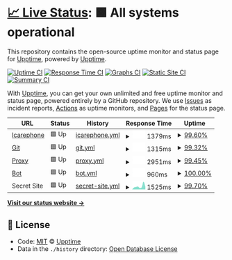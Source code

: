 # [📈 Live Status](https://status.icarephone.com): <!--live status--> **🟩 All systems operational**

This repository contains the open-source uptime monitor and status page for [Upptime](https://upptime.js.org), powered by [Upptime](https://github.com/upptime/upptime).

[![Uptime CI](https://github.com/koj-co/upptime/workflows/Uptime%20CI/badge.svg)](https://github.com/koj-co/upptime/actions?query=workflow%3A%22Uptime+CI%22)
[![Response Time CI](https://github.com/koj-co/upptime/workflows/Response%20Time%20CI/badge.svg)](https://github.com/koj-co/upptime/actions?query=workflow%3A%22Response+Time+CI%22)
[![Graphs CI](https://github.com/koj-co/upptime/workflows/Graphs%20CI/badge.svg)](https://github.com/koj-co/upptime/actions?query=workflow%3A%22Graphs+CI%22)
[![Static Site CI](https://github.com/koj-co/upptime/workflows/Static%20Site%20CI/badge.svg)](https://github.com/koj-co/upptime/actions?query=workflow%3A%22Static+Site+CI%22)
[![Summary CI](https://github.com/koj-co/upptime/workflows/Summary%20CI/badge.svg)](https://github.com/koj-co/upptime/actions?query=workflow%3A%22Summary+CI%22)

With [Upptime](https://upptime.js.org), you can get your own unlimited and free uptime monitor and status page, powered entirely by a GitHub repository. We use [Issues](https://github.com/upptime/upptime/issues) as incident reports, [Actions](https://github.com/upptime/upptime/actions) as uptime monitors, and [Pages](https://status.icarephone.com) for the status page.

<!--start: status pages-->
<!-- This summary is generated by Upptime (https://github.com/upptime/upptime) -->
<!-- Do not edit this manually, your changes will be overwritten -->
<!-- prettier-ignore -->
| URL | Status | History | Response Time | Uptime |
| --- | ------ | ------- | ------------- | ------ |
| <img alt="" src="https://favicons.githubusercontent.com/www.icarephone.com" height="13"> [Icarephone](https://www.icarephone.com) | 🟩 Up | [icarephone.yml](https://github.com/icarephone/upptime/commits/HEAD/history/icarephone.yml) | <details><summary><img alt="Response time graph" src="./graphs/icarephone/response-time-week.png" height="20"> 1379ms</summary><br><a href="https://status.icarephone.com/history/icarephone"><img alt="Response time 1518" src="https://img.shields.io/endpoint?url=https%3A%2F%2Fraw.githubusercontent.com%2Ficarephone%2Fupptime%2FHEAD%2Fapi%2Ficarephone%2Fresponse-time.json"></a><br><a href="https://status.icarephone.com/history/icarephone"><img alt="24-hour response time 1324" src="https://img.shields.io/endpoint?url=https%3A%2F%2Fraw.githubusercontent.com%2Ficarephone%2Fupptime%2FHEAD%2Fapi%2Ficarephone%2Fresponse-time-day.json"></a><br><a href="https://status.icarephone.com/history/icarephone"><img alt="7-day response time 1379" src="https://img.shields.io/endpoint?url=https%3A%2F%2Fraw.githubusercontent.com%2Ficarephone%2Fupptime%2FHEAD%2Fapi%2Ficarephone%2Fresponse-time-week.json"></a><br><a href="https://status.icarephone.com/history/icarephone"><img alt="30-day response time 1529" src="https://img.shields.io/endpoint?url=https%3A%2F%2Fraw.githubusercontent.com%2Ficarephone%2Fupptime%2FHEAD%2Fapi%2Ficarephone%2Fresponse-time-month.json"></a><br><a href="https://status.icarephone.com/history/icarephone"><img alt="1-year response time 1518" src="https://img.shields.io/endpoint?url=https%3A%2F%2Fraw.githubusercontent.com%2Ficarephone%2Fupptime%2FHEAD%2Fapi%2Ficarephone%2Fresponse-time-year.json"></a></details> | <details><summary><a href="https://status.icarephone.com/history/icarephone">99.60%</a></summary><a href="https://status.icarephone.com/history/icarephone"><img alt="All-time uptime 99.51%" src="https://img.shields.io/endpoint?url=https%3A%2F%2Fraw.githubusercontent.com%2Ficarephone%2Fupptime%2FHEAD%2Fapi%2Ficarephone%2Fuptime.json"></a><br><a href="https://status.icarephone.com/history/icarephone"><img alt="24-hour uptime 100.00%" src="https://img.shields.io/endpoint?url=https%3A%2F%2Fraw.githubusercontent.com%2Ficarephone%2Fupptime%2FHEAD%2Fapi%2Ficarephone%2Fuptime-day.json"></a><br><a href="https://status.icarephone.com/history/icarephone"><img alt="7-day uptime 99.60%" src="https://img.shields.io/endpoint?url=https%3A%2F%2Fraw.githubusercontent.com%2Ficarephone%2Fupptime%2FHEAD%2Fapi%2Ficarephone%2Fuptime-week.json"></a><br><a href="https://status.icarephone.com/history/icarephone"><img alt="30-day uptime 99.88%" src="https://img.shields.io/endpoint?url=https%3A%2F%2Fraw.githubusercontent.com%2Ficarephone%2Fupptime%2FHEAD%2Fapi%2Ficarephone%2Fuptime-month.json"></a><br><a href="https://status.icarephone.com/history/icarephone"><img alt="1-year uptime 99.51%" src="https://img.shields.io/endpoint?url=https%3A%2F%2Fraw.githubusercontent.com%2Ficarephone%2Fupptime%2FHEAD%2Fapi%2Ficarephone%2Fuptime-year.json"></a></details>
| <img alt="" src="https://favicons.githubusercontent.com/git.icarephone.com" height="13"> [Git](https://git.icarephone.com) | 🟩 Up | [git.yml](https://github.com/icarephone/upptime/commits/HEAD/history/git.yml) | <details><summary><img alt="Response time graph" src="./graphs/git/response-time-week.png" height="20"> 1315ms</summary><br><a href="https://status.icarephone.com/history/git"><img alt="Response time 1679" src="https://img.shields.io/endpoint?url=https%3A%2F%2Fraw.githubusercontent.com%2Ficarephone%2Fupptime%2FHEAD%2Fapi%2Fgit%2Fresponse-time.json"></a><br><a href="https://status.icarephone.com/history/git"><img alt="24-hour response time 1274" src="https://img.shields.io/endpoint?url=https%3A%2F%2Fraw.githubusercontent.com%2Ficarephone%2Fupptime%2FHEAD%2Fapi%2Fgit%2Fresponse-time-day.json"></a><br><a href="https://status.icarephone.com/history/git"><img alt="7-day response time 1315" src="https://img.shields.io/endpoint?url=https%3A%2F%2Fraw.githubusercontent.com%2Ficarephone%2Fupptime%2FHEAD%2Fapi%2Fgit%2Fresponse-time-week.json"></a><br><a href="https://status.icarephone.com/history/git"><img alt="30-day response time 1638" src="https://img.shields.io/endpoint?url=https%3A%2F%2Fraw.githubusercontent.com%2Ficarephone%2Fupptime%2FHEAD%2Fapi%2Fgit%2Fresponse-time-month.json"></a><br><a href="https://status.icarephone.com/history/git"><img alt="1-year response time 1679" src="https://img.shields.io/endpoint?url=https%3A%2F%2Fraw.githubusercontent.com%2Ficarephone%2Fupptime%2FHEAD%2Fapi%2Fgit%2Fresponse-time-year.json"></a></details> | <details><summary><a href="https://status.icarephone.com/history/git">99.32%</a></summary><a href="https://status.icarephone.com/history/git"><img alt="All-time uptime 98.48%" src="https://img.shields.io/endpoint?url=https%3A%2F%2Fraw.githubusercontent.com%2Ficarephone%2Fupptime%2FHEAD%2Fapi%2Fgit%2Fuptime.json"></a><br><a href="https://status.icarephone.com/history/git"><img alt="24-hour uptime 100.00%" src="https://img.shields.io/endpoint?url=https%3A%2F%2Fraw.githubusercontent.com%2Ficarephone%2Fupptime%2FHEAD%2Fapi%2Fgit%2Fuptime-day.json"></a><br><a href="https://status.icarephone.com/history/git"><img alt="7-day uptime 99.32%" src="https://img.shields.io/endpoint?url=https%3A%2F%2Fraw.githubusercontent.com%2Ficarephone%2Fupptime%2FHEAD%2Fapi%2Fgit%2Fuptime-week.json"></a><br><a href="https://status.icarephone.com/history/git"><img alt="30-day uptime 99.55%" src="https://img.shields.io/endpoint?url=https%3A%2F%2Fraw.githubusercontent.com%2Ficarephone%2Fupptime%2FHEAD%2Fapi%2Fgit%2Fuptime-month.json"></a><br><a href="https://status.icarephone.com/history/git"><img alt="1-year uptime 98.48%" src="https://img.shields.io/endpoint?url=https%3A%2F%2Fraw.githubusercontent.com%2Ficarephone%2Fupptime%2FHEAD%2Fapi%2Fgit%2Fuptime-year.json"></a></details>
| <img alt="" src="https://favicons.githubusercontent.com/proxy.icarephone.com" height="13"> [Proxy](https://proxy.icarephone.com) | 🟩 Up | [proxy.yml](https://github.com/icarephone/upptime/commits/HEAD/history/proxy.yml) | <details><summary><img alt="Response time graph" src="./graphs/proxy/response-time-week.png" height="20"> 2951ms</summary><br><a href="https://status.icarephone.com/history/proxy"><img alt="Response time 3335" src="https://img.shields.io/endpoint?url=https%3A%2F%2Fraw.githubusercontent.com%2Ficarephone%2Fupptime%2FHEAD%2Fapi%2Fproxy%2Fresponse-time.json"></a><br><a href="https://status.icarephone.com/history/proxy"><img alt="24-hour response time 2845" src="https://img.shields.io/endpoint?url=https%3A%2F%2Fraw.githubusercontent.com%2Ficarephone%2Fupptime%2FHEAD%2Fapi%2Fproxy%2Fresponse-time-day.json"></a><br><a href="https://status.icarephone.com/history/proxy"><img alt="7-day response time 2951" src="https://img.shields.io/endpoint?url=https%3A%2F%2Fraw.githubusercontent.com%2Ficarephone%2Fupptime%2FHEAD%2Fapi%2Fproxy%2Fresponse-time-week.json"></a><br><a href="https://status.icarephone.com/history/proxy"><img alt="30-day response time 3038" src="https://img.shields.io/endpoint?url=https%3A%2F%2Fraw.githubusercontent.com%2Ficarephone%2Fupptime%2FHEAD%2Fapi%2Fproxy%2Fresponse-time-month.json"></a><br><a href="https://status.icarephone.com/history/proxy"><img alt="1-year response time 3335" src="https://img.shields.io/endpoint?url=https%3A%2F%2Fraw.githubusercontent.com%2Ficarephone%2Fupptime%2FHEAD%2Fapi%2Fproxy%2Fresponse-time-year.json"></a></details> | <details><summary><a href="https://status.icarephone.com/history/proxy">99.45%</a></summary><a href="https://status.icarephone.com/history/proxy"><img alt="All-time uptime 98.05%" src="https://img.shields.io/endpoint?url=https%3A%2F%2Fraw.githubusercontent.com%2Ficarephone%2Fupptime%2FHEAD%2Fapi%2Fproxy%2Fuptime.json"></a><br><a href="https://status.icarephone.com/history/proxy"><img alt="24-hour uptime 98.63%" src="https://img.shields.io/endpoint?url=https%3A%2F%2Fraw.githubusercontent.com%2Ficarephone%2Fupptime%2FHEAD%2Fapi%2Fproxy%2Fuptime-day.json"></a><br><a href="https://status.icarephone.com/history/proxy"><img alt="7-day uptime 99.45%" src="https://img.shields.io/endpoint?url=https%3A%2F%2Fraw.githubusercontent.com%2Ficarephone%2Fupptime%2FHEAD%2Fapi%2Fproxy%2Fuptime-week.json"></a><br><a href="https://status.icarephone.com/history/proxy"><img alt="30-day uptime 99.43%" src="https://img.shields.io/endpoint?url=https%3A%2F%2Fraw.githubusercontent.com%2Ficarephone%2Fupptime%2FHEAD%2Fapi%2Fproxy%2Fuptime-month.json"></a><br><a href="https://status.icarephone.com/history/proxy"><img alt="1-year uptime 98.05%" src="https://img.shields.io/endpoint?url=https%3A%2F%2Fraw.githubusercontent.com%2Ficarephone%2Fupptime%2FHEAD%2Fapi%2Fproxy%2Fuptime-year.json"></a></details>
| <img alt="" src="https://favicons.githubusercontent.com/bot.icarephone.com" height="13"> [Bot](https://bot.icarephone.com) | 🟩 Up | [bot.yml](https://github.com/icarephone/upptime/commits/HEAD/history/bot.yml) | <details><summary><img alt="Response time graph" src="./graphs/bot/response-time-week.png" height="20"> 960ms</summary><br><a href="https://status.icarephone.com/history/bot"><img alt="Response time 1064" src="https://img.shields.io/endpoint?url=https%3A%2F%2Fraw.githubusercontent.com%2Ficarephone%2Fupptime%2FHEAD%2Fapi%2Fbot%2Fresponse-time.json"></a><br><a href="https://status.icarephone.com/history/bot"><img alt="24-hour response time 1019" src="https://img.shields.io/endpoint?url=https%3A%2F%2Fraw.githubusercontent.com%2Ficarephone%2Fupptime%2FHEAD%2Fapi%2Fbot%2Fresponse-time-day.json"></a><br><a href="https://status.icarephone.com/history/bot"><img alt="7-day response time 960" src="https://img.shields.io/endpoint?url=https%3A%2F%2Fraw.githubusercontent.com%2Ficarephone%2Fupptime%2FHEAD%2Fapi%2Fbot%2Fresponse-time-week.json"></a><br><a href="https://status.icarephone.com/history/bot"><img alt="30-day response time 958" src="https://img.shields.io/endpoint?url=https%3A%2F%2Fraw.githubusercontent.com%2Ficarephone%2Fupptime%2FHEAD%2Fapi%2Fbot%2Fresponse-time-month.json"></a><br><a href="https://status.icarephone.com/history/bot"><img alt="1-year response time 1064" src="https://img.shields.io/endpoint?url=https%3A%2F%2Fraw.githubusercontent.com%2Ficarephone%2Fupptime%2FHEAD%2Fapi%2Fbot%2Fresponse-time-year.json"></a></details> | <details><summary><a href="https://status.icarephone.com/history/bot">100.00%</a></summary><a href="https://status.icarephone.com/history/bot"><img alt="All-time uptime 99.37%" src="https://img.shields.io/endpoint?url=https%3A%2F%2Fraw.githubusercontent.com%2Ficarephone%2Fupptime%2FHEAD%2Fapi%2Fbot%2Fuptime.json"></a><br><a href="https://status.icarephone.com/history/bot"><img alt="24-hour uptime 100.00%" src="https://img.shields.io/endpoint?url=https%3A%2F%2Fraw.githubusercontent.com%2Ficarephone%2Fupptime%2FHEAD%2Fapi%2Fbot%2Fuptime-day.json"></a><br><a href="https://status.icarephone.com/history/bot"><img alt="7-day uptime 100.00%" src="https://img.shields.io/endpoint?url=https%3A%2F%2Fraw.githubusercontent.com%2Ficarephone%2Fupptime%2FHEAD%2Fapi%2Fbot%2Fuptime-week.json"></a><br><a href="https://status.icarephone.com/history/bot"><img alt="30-day uptime 100.00%" src="https://img.shields.io/endpoint?url=https%3A%2F%2Fraw.githubusercontent.com%2Ficarephone%2Fupptime%2FHEAD%2Fapi%2Fbot%2Fuptime-month.json"></a><br><a href="https://status.icarephone.com/history/bot"><img alt="1-year uptime 99.37%" src="https://img.shields.io/endpoint?url=https%3A%2F%2Fraw.githubusercontent.com%2Ficarephone%2Fupptime%2FHEAD%2Fapi%2Fbot%2Fuptime-year.json"></a></details>
| <img alt="" src="https://favicons.githubusercontent.com/null" height="13"> Secret Site | 🟩 Up | [secret-site.yml](https://github.com/icarephone/upptime/commits/HEAD/history/secret-site.yml) | <details><summary><img alt="Response time graph" src="./graphs/secret-site/response-time-week.png" height="20"> 1525ms</summary><br><a href="https://status.icarephone.com/history/secret-site"><img alt="Response time 1844" src="https://img.shields.io/endpoint?url=https%3A%2F%2Fraw.githubusercontent.com%2Ficarephone%2Fupptime%2FHEAD%2Fapi%2Fsecret-site%2Fresponse-time.json"></a><br><a href="https://status.icarephone.com/history/secret-site"><img alt="24-hour response time 1117" src="https://img.shields.io/endpoint?url=https%3A%2F%2Fraw.githubusercontent.com%2Ficarephone%2Fupptime%2FHEAD%2Fapi%2Fsecret-site%2Fresponse-time-day.json"></a><br><a href="https://status.icarephone.com/history/secret-site"><img alt="7-day response time 1525" src="https://img.shields.io/endpoint?url=https%3A%2F%2Fraw.githubusercontent.com%2Ficarephone%2Fupptime%2FHEAD%2Fapi%2Fsecret-site%2Fresponse-time-week.json"></a><br><a href="https://status.icarephone.com/history/secret-site"><img alt="30-day response time 1551" src="https://img.shields.io/endpoint?url=https%3A%2F%2Fraw.githubusercontent.com%2Ficarephone%2Fupptime%2FHEAD%2Fapi%2Fsecret-site%2Fresponse-time-month.json"></a><br><a href="https://status.icarephone.com/history/secret-site"><img alt="1-year response time 1844" src="https://img.shields.io/endpoint?url=https%3A%2F%2Fraw.githubusercontent.com%2Ficarephone%2Fupptime%2FHEAD%2Fapi%2Fsecret-site%2Fresponse-time-year.json"></a></details> | <details><summary><a href="https://status.icarephone.com/history/secret-site">99.70%</a></summary><a href="https://status.icarephone.com/history/secret-site"><img alt="All-time uptime 98.48%" src="https://img.shields.io/endpoint?url=https%3A%2F%2Fraw.githubusercontent.com%2Ficarephone%2Fupptime%2FHEAD%2Fapi%2Fsecret-site%2Fuptime.json"></a><br><a href="https://status.icarephone.com/history/secret-site"><img alt="24-hour uptime 100.00%" src="https://img.shields.io/endpoint?url=https%3A%2F%2Fraw.githubusercontent.com%2Ficarephone%2Fupptime%2FHEAD%2Fapi%2Fsecret-site%2Fuptime-day.json"></a><br><a href="https://status.icarephone.com/history/secret-site"><img alt="7-day uptime 99.70%" src="https://img.shields.io/endpoint?url=https%3A%2F%2Fraw.githubusercontent.com%2Ficarephone%2Fupptime%2FHEAD%2Fapi%2Fsecret-site%2Fuptime-week.json"></a><br><a href="https://status.icarephone.com/history/secret-site"><img alt="30-day uptime 99.75%" src="https://img.shields.io/endpoint?url=https%3A%2F%2Fraw.githubusercontent.com%2Ficarephone%2Fupptime%2FHEAD%2Fapi%2Fsecret-site%2Fuptime-month.json"></a><br><a href="https://status.icarephone.com/history/secret-site"><img alt="1-year uptime 98.48%" src="https://img.shields.io/endpoint?url=https%3A%2F%2Fraw.githubusercontent.com%2Ficarephone%2Fupptime%2FHEAD%2Fapi%2Fsecret-site%2Fuptime-year.json"></a></details>

<!--end: status pages-->

[**Visit our status website →**](https://status.icarephone.com)

## 📄 License

- Code: [MIT](./LICENSE) © [Upptime](https://upptime.js.org)
- Data in the `./history` directory: [Open Database License](https://opendatacommons.org/licenses/odbl/1-0/)
